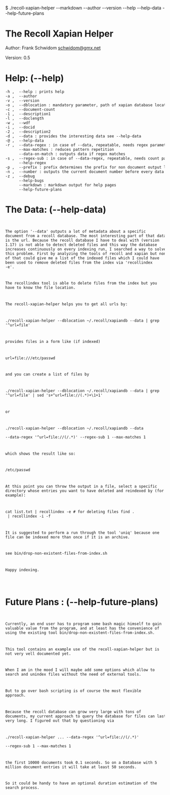 $ ./recoll-xapian-helper --markdown --author --version --help --help-data --help-future-plans

# The Recoll Xapian Helper

Author: Frank Schwidom <schwidom@gmx.net>

Version: 0.5

# Help: (--help)
<div><code><pre>
-h ,  --help : prints help
-a ,  --author
-v ,  --version
-o ,  --dblocation : mandatory parameter, path of xapian database location (directory) 
-c ,  --document-count
-1 ,  --description1
-l ,  --doclength
-w ,  --wdf
-i ,  --docid
-2 ,  --description2
-d ,  --data : provides the interesting data see --help-data
-@ ,  --help-data
-r ,  --data-regex : in case of --data, repeatable, needs regex parameter, filters data output, see --help-regex
      --max-matches : reduces pattern repetition
      --data-on-match : outputs data if regex matches
-s ,  --regex-sub : in case of --data-regex, repeatable, needs count parameter, chooses the sub expression, see --help-regex
      --help-regex
-p ,  --prefix : prefix determines the prefix for non document output lines, default ""
-n ,  --number : outputs the current document number before every data set
-z ,  --debug
      --help-bugs
      --markdown : markdown output for help pages
      --help-future-plans
</pre></code></div>

# The Data: (--help-data)
<div><code><pre>

 The option '--data' outputs a lot of metadata about a specific 
 document from a recoll database. The most interesting part of that
 data is the url. Because the recoll database I have to deal with 
 (version 1.17) is not able to detect deleted files and this way 
 the database increases continuously on every indexing run, I searched
 a way to solve this problem. First by analyzing the tools of recoll 
 and xapian but none of that could give me a list of the indexed files 
 which I could have been used to remove deleted files from the index
 via 'recollindex -e'.

 The recollindex tool is able to delete files from the index but
 you have to know the file location. 

 The recoll-xapian-helper helps you to get all urls
 by:

  ./recoll-xapian-helper --dblocation ~/.recoll/xapiandb --data |
   grep '^url=file'

 provides files in a form like (if indexed)

  url=file:///etc/passwd

 and you can create a list of files by 

  ./recoll-xapian-helper --dblocation ~/.recoll/xapiandb --data |
   grep '^url=file' | sed 's+^url=file://\(.*\)+\1+1'

 or 
 
  ./recoll-xapian-helper --dblocation ~/.recoll/xapiandb --data \
    --data-regex '^url=file://(/.*)' --regex-sub 1 --max-matches 1


 which shows the result like so:

  /etc/passwd

 At this point you can throw the output in a file, select a specific
 directory whose entries you want to have deleted and reindexed by (for example):

 cat list.txt | recollindex -e # for deleting files
 find . <specific directory> | recollindex -i -f

 It is suggested to perform a run through the tool 'uniq' because one file
 can be indexed more than once if it is an archive.
 
 see bin/drop-non-existent-files-from-index.sh

 Happy indexing.

</pre></code></div>

# Future Plans : (--help-future-plans)
<div><code><pre>


 Currently, an end user has to program some bash magic himself to gain
 valuable value from the program, and at least has the convenience of 
 using the existing tool bin/drop-non-existent-files-from-index.sh.

 This tool contains an example use of the recoll-xapian-helper but
 is not very vell documented yet.

 When I am in the mood I will maybe add some options which allow to 
 search and unindex files without the need of external tools.

 But to go over bash scripting is of course the most flexible approach.


 Because the recoll database can grow very large with tons of documents,
 my current approach to query the database for files can last very
 long. I figured out that by questioning via

  ./recoll-xapian-helper ... --data-regex '^url=file://(/.*)' \
   --regex-sub 1 --max-matches 1

 the first 10000 documents took 0.1 seconds. So on a Database with 5 million
 document entries it will take at least 50 seconds.

 So it could be handy to have an optional duration estimation of the search
 process.

</pre></code></div>

